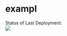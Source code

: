 # exampl

Status of Last Deployment:<br>
<img src="https://github.com/VKosheliuk/exampl/workflows/CI_CD/badge.svg?branch=main"><br>
